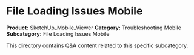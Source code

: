 # File Loading Issues Mobile

**Product:** SketchUp_Mobile_Viewer
**Category:** Troubleshooting Mobile
**Subcategory:** File Loading Issues Mobile

This directory contains Q&A content related to this specific subcategory.

